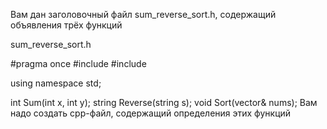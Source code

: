 Вам дан заголовочный файл sum_reverse_sort.h, содержащий объявления трёх функций

sum_reverse_sort.h

#pragma once
#include <string>
#include <vector>

using namespace std;

int Sum(int x, int y);
string Reverse(string s);
void Sort(vector<int>& nums);
Вам надо создать cpp-файл, содержащий определения этих функций
